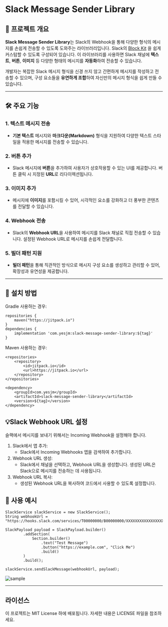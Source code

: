 # Slack Message Sender Library

## 📜 프로젝트 개요

**Slack Message Sender Library**는 Slack의 Webhook을 통해 다양한 형식의 메시지를 손쉽게 전송할 수 있도록 도와주는 라이브러리입니다.
Slack의 [Block Kit](https://api.slack.com/block-kit) 을 쉽게 커스텀할 수 있도록 구성되어 있습니다.
이 라이브러리를 사용하면 Slack 채널에 **텍스트**, **버튼**, **이미지** 등 다양한 형태의 메시지를 **자동화**하여 전송할 수 있습니다.

개발자는 복잡한 Slack 메시지 형식을 신경 쓰지 않고 간편하게 메시지를 작성하고 전송할 수 있으며, 구성 요소들을 **유연하게 조합**하여 자신만의 메시지 형식을 쉽게 만들 수 있습니다.

---

## 🛠️ 주요 기능

### 1. 텍스트 메시지 전송
- **기본 텍스트** 메시지와 **마크다운(Markdown)** 형식을 지원하여 다양한 텍스트 스타일을 적용한 메시지를 전송할 수 있습니다.

### 2. 버튼 추가
- Slack 메시지에 **버튼**을 추가하여 사용자가 상호작용할 수 있는 UI를 제공합니다. 버튼 클릭 시 지정된 **URL**로 리다이렉션됩니다.

### 3. 이미지 추가
- 메시지에 **이미지**를 포함시킬 수 있어, 시각적인 요소를 강화하고 더 풍부한 콘텐츠를 전달할 수 있습니다.

### 4. Webhook 전송
- Slack의 **Webhook URL**을 사용하여 메시지를 Slack 채널로 직접 전송할 수 있습니다. 설정된 Webhook URL로 메시지를 손쉽게 전달합니다.

### 5. 빌더 패턴 지원
- **빌더 패턴**을 통해 직관적인 방식으로 메시지 구성 요소를 생성하고 관리할 수 있어, 확장성과 유연성을 제공합니다.

---

## 🚀 설치 방법
Gradle 사용하는 경우:
```
repositories {
    maven("https://jitpack.io")
}
dependencies {
    implementation 'com.yesjm:slack-message-sender-library:${tag}'
}
```

Maven 사용하는 경우:
```
<repositories>
    <repository>
        <id>jitpack.io</id>
        <url>https://jitpack.io</url>
    </repository>
</repositories>

<dependency>
    <groupId>com.yesjm</groupId>
    <artifactId>slack-message-sender-library</artifactId>
    <version>${tag}</version>
</dependency>
```
## 💡Slack Webhook URL 설정
슬랙에서 메시지를 보내기 위해서는 Incoming Webhook을 설정해야 합니다. 

1. Slack에서 앱 추가:
    - Slack에서 Incoming Webhooks 앱을 검색하여 추가합니다.
2. Webhook URL 생성:
    - Slack에서 채널을 선택하고, Webhook URL을 생성합니다. 생성된 URL은 Slack으로 메시지를 전송하는 데 사용됩니다.
3. Webhook URL 복사:
    - 생성된 Webhook URL을 복사하여 코드에서 사용할 수 있도록 설정합니다.

## 🔧 사용 예시
```
SlackService slackService = new SlackService();
String webhookUrl = "https://hooks.slack.com/services/T00000000/B00000000/XXXXXXXXXXXXXXXXXXXXXXXX";

SlackPayload payload = SlackPayload.builder()
        .addSection(
            Section.builder()
                .text("Test Message")
                .button("https://example.com", "Click Me")
                .build()
        )
        .build();

slackService.sendSlackMessage(webhookUrl, payload);
```
![sample](https://github.com/user-attachments/assets/e1683a20-a8d9-46cb-9145-eebb7ff1cd02)

---
## 라이선스
이 프로젝트는 MIT License 하에 배포됩니다. 자세한 내용은 LICENSE 파일을 참조하세요.
